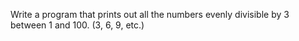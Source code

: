 Write a program that prints out all the numbers evenly divisible by 3 between 1 and 100. (3, 6, 9, etc.)